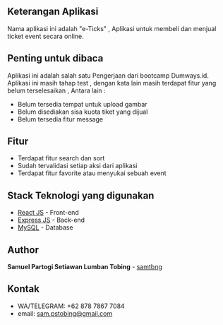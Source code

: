 ## Keterangan Aplikasi
Nama aplikasi ini adalah "e-Ticks" , Aplikasi untuk membeli dan menjual ticket event secara online.
<br>

## Penting untuk dibaca
Aplikasi ini adalah salah satu Pengerjaan dari bootcamp Dumways.id. 
Aplikasi ini masih tahap test , dengan kata lain masih terdapat fitur yang belum terselesaikan , Antara lain : 
* Belum tersedia tempat untuk upload gambar
* Belum disediakan sisa kuota tiket yang dijual
* Belum tersedia fitur message

## Fitur 
* Terdapat fitur search dan sort
* Sudah tervalidasi setiap aksi dari aplikasi
* Terdapat fitur favorite atau menyukai sebuah event

## Stack Teknologi yang digunakan
- [React JS](https://reactjs.org/) - Front-end
- [Express JS](https://expressjs.com) - Back-end
- [MySQL](https://www.mysql.com) - Database

## Author
**Samuel Partogi Setiawan Lumban Tobing** - [samtbng](https://github.com/samtbng)

## Kontak
* WA/TELEGRAM: +62 878 7867 7084
* email: sam.pstobing@gmail.com

